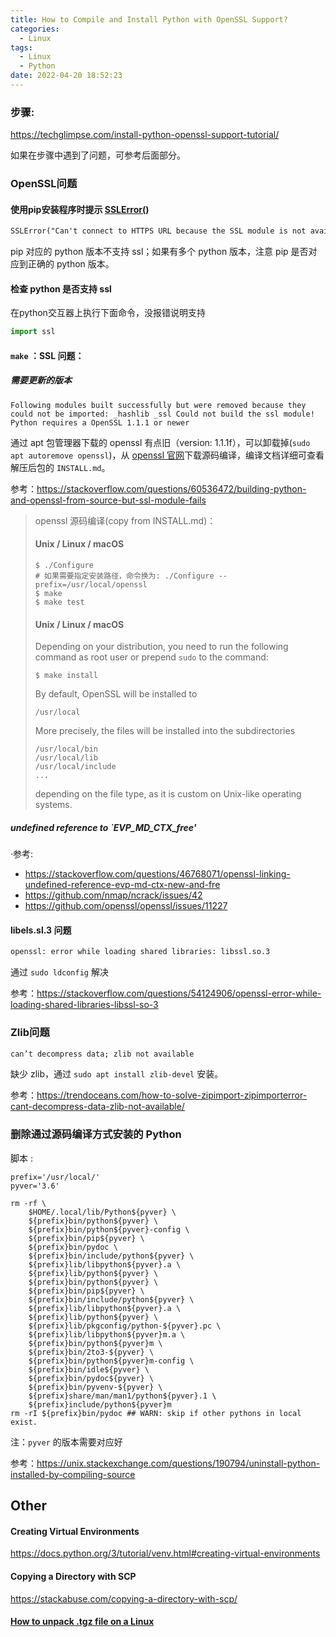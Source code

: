 ```yaml
---
title: How to Compile and Install Python with OpenSSL Support?
categories:
  - Linux
tags:
  - Linux
  - Python
date: 2022-04-20 18:52:23
---
```


### 步骤:
https://techglimpse.com/install-python-openssl-support-tutorial/


如果在步骤中遇到了问题，可参考后面部分。

### OpenSSL问题

#### 使用pip安装程序时提示 [SSLError(](https://stackoverflow.com/questions/63084049/sslerrorcant-connect-to-https-url-because-the-ssl-module-is-not-available))

```tex
SSLError("Can't connect to HTTPS URL because the SSL module is not available.") in pip command
```

pip 对应的 python 版本不支持 ssl；如果有多个 python 版本，注意 pip 是否对应到正确的 python 版本。

#### 检查 python 是否支持 ssl

在python交互器上执行下面命令，没报错说明支持

```py
import ssl
```

#### `make` ：SSL 问题：

##### 需要更新的版本

```text
Following modules built successfully but were removed because they could not be imported: _hashlib _ssl Could not build the ssl module! Python requires a OpenSSL 1.1.1 or newer
```

通过 apt 包管理器下载的 openssl 有点旧（version: 1.1.1f），可以卸载掉(`sudo apt autoremove openssl`)，从 [openssl 官网](https://www.openssl.org/)下载源码编译，编译文档详细可查看解压后包的 `INSTALL.md`。

参考：https://stackoverflow.com/questions/60536472/building-python-and-openssl-from-source-but-ssl-module-fails

> openssl 源码编译(copy from INSTALL.md)：
>
> #### Unix / Linux / macOS
>
>     $ ./Configure
>     # 如果需要指定安装路径，命令换为: ./Configure --prefix=/usr/local/openssl
>     $ make
>     $ make test
>
> #### Unix / Linux / macOS
>
> Depending on your distribution, you need to run the following command as
> root user or prepend `sudo` to the command:
>
>     $ make install
>
> By default, OpenSSL will be installed to
>
>     /usr/local
>
> More precisely, the files will be installed into the  subdirectories
>
>     /usr/local/bin
>     /usr/local/lib
>     /usr/local/include
>     ...
>
> depending on the file type, as it is custom on Unix-like operating systems.

##### undefined reference to `EVP_MD_CTX_free'

·参考:

- https://stackoverflow.com/questions/46768071/openssl-linking-undefined-reference-evp-md-ctx-new-and-fre
- https://github.com/nmap/ncrack/issues/42
- https://github.com/openssl/openssl/issues/11227

#### libels.sl.3 问题

```tex
openssl: error while loading shared libraries: libssl.so.3
```

通过 `sudo ldconfig` 解决

参考：https://stackoverflow.com/questions/54124906/openssl-error-while-loading-shared-libraries-libssl-so-3

### Zlib问题

```tex
can’t decompress data; zlib not available
```

缺少 zlib，通过 `sudo apt install zlib-devel` 安装。

参考：https://trendoceans.com/how-to-solve-zipimport-zipimporterror-cant-decompress-data-zlib-not-available/



### 删除通过源码编译方式安装的 Python

脚本 :

```shell
prefix='/usr/local/'
pyver='3.6'

rm -rf \
    $HOME/.local/lib/Python${pyver} \
    ${prefix}bin/python${pyver} \
    ${prefix}bin/python${pyver}-config \
    ${prefix}bin/pip${pyver} \
    ${prefix}bin/pydoc \
    ${prefix}bin/include/python${pyver} \
    ${prefix}lib/libpython${pyver}.a \
    ${prefix}lib/python${pyver} \
    ${prefix}bin/python${pyver} \
    ${prefix}bin/pip${pyver} \
    ${prefix}bin/include/python${pyver} \
    ${prefix}lib/libpython${pyver}.a \
    ${prefix}lib/python${pyver} \
    ${prefix}lib/pkgconfig/python-${pyver}.pc \
    ${prefix}lib/libpython${pyver}m.a \
    ${prefix}bin/python${pyver}m \
    ${prefix}bin/2to3-${pyver} \
    ${prefix}bin/python${pyver}m-config \
    ${prefix}bin/idle${pyver} \
    ${prefix}bin/pydoc${pyver} \
    ${prefix}bin/pyvenv-${pyver} \
    ${prefix}share/man/man1/python${pyver}.1 \
    ${prefix}include/python${pyver}m
rm -rI ${prefix}bin/pydoc ## WARN: skip if other pythons in local exist.
```

注：`pyver` 的版本需要对应好

参考：https://unix.stackexchange.com/questions/190794/uninstall-python-installed-by-compiling-source

## Other

#### Creating Virtual Environments

https://docs.python.org/3/tutorial/venv.html#creating-virtual-environments

#### Copying a Directory with SCP

https://stackabuse.com/copying-a-directory-with-scp/

#### [How to unpack .tgz file on a Linux](https://www.cyberciti.biz/faq/unpack-tgz-linux-command-line/)
